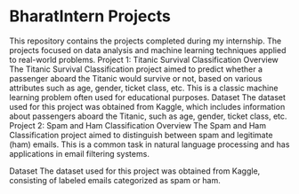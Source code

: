 # BharatIntern Projects
This repository contains the projects completed during my internship. The projects focused on data analysis and machine learning techniques applied to real-world problems.
Project 1: Titanic Survival Classification
Overview
The Titanic Survival Classification project aimed to predict whether a passenger aboard the Titanic would survive or not, based on various attributes such as age, gender, ticket class, etc. This is a classic machine learning problem often used for educational purposes.
Dataset
The dataset used for this project was obtained from Kaggle, which includes information about passengers aboard the Titanic, such as age, gender, ticket class, etc.
Project 2: Spam and Ham Classification
Overview
The Spam and Ham Classification project aimed to distinguish between spam and legitimate (ham) emails. This is a common task in natural language processing and has applications in email filtering systems.

Dataset
The dataset used for this project was obtained from Kaggle, consisting of labeled emails categorized as spam or ham.
